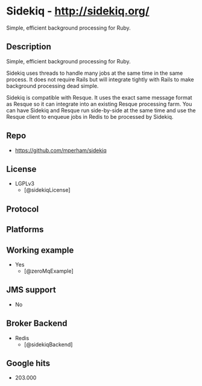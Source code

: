 # Sidekiq - http://sidekiq.org/
Simple, efficient background processing for Ruby.


## Description
Simple, efficient background processing for Ruby.

Sidekiq uses threads to handle many jobs at the same time in the same process. It does not require Rails but will integrate tightly with Rails to make background processing dead simple.

Sidekiq is compatible with Resque. It uses the exact same message format as Resque so it can integrate into an existing Resque processing farm. You can have Sidekiq and Resque run side-by-side at the same time and use the Resque client to enqueue jobs in Redis to be processed by Sidekiq.


## Repo
- https://github.com/mperham/sidekiq


## License
- LGPLv3
    - [@sidekiqLicense]


## Protocol


## Platforms


## Working example
- Yes
    - [@zeroMqExample]


## JMS support
- No


## Broker Backend
- Redis
    - [@sidekiqBackend]


## Google hits
- 203.000
